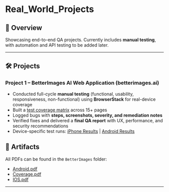 # Real_World_Projects

## 📌 Overview  
Showcasing end-to-end QA projects. Currently includes **manual testing**, with automation and API testing to be added later.  

---

## 🛠 Projects  

### Project 1 – BetterImages AI Web Application (betterimages.ai)  
- Conducted full-cycle **manual testing** (functional, usability, responsiveness, non-functional) using **BrowserStack** for real-device coverage  
- Built a [test coverage matrix](https://docs.google.com/spreadsheets/d/14iXE1QUBVqdP-had8_gDeONP2kM3eVUPWGcMlJwNe_o/edit?gid=227020037#gid=227020037) across 15+ pages  
- Logged bugs with **steps, screenshots, severity, and remediation notes**  
- Verified fixes and delivered a **final QA report** with UX, performance, and security recommendations  
- Device-specific test runs: [iPhone Results](https://docs.google.com/spreadsheets/d/14iXE1QUBVqdP-had8_gDeONP2kM3eVUPWGcMlJwNe_o/edit?gid=1464663245#gid=1464663245) | [Android Results](https://docs.google.com/spreadsheets/d/14iXE1QUBVqdP-had8_gDeONP2kM3eVUPWGcMlJwNe_o/edit?gid=1724061773#gid=1724061773)  


## 📂 Artifacts
All PDFs can be found in the `BetterImages` folder:  
- [Android.pdf](./BetterImages/Android.pdf)  
- [Coverage.pdf](./BetterImages/Coverage.pdf)  
- [IOS.pdf](./BetterImages/IOS.pdf)
---